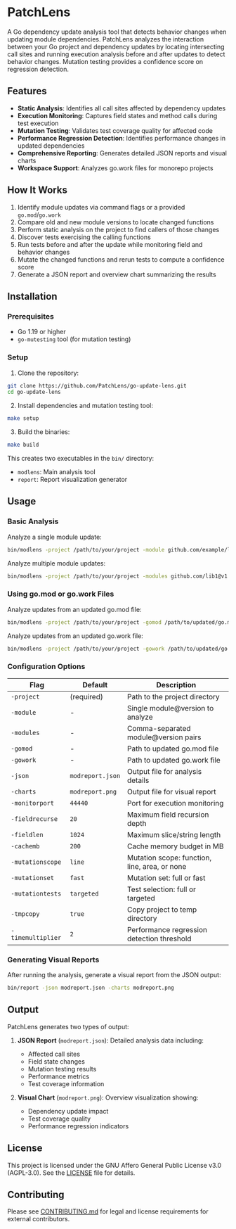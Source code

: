 # PatchLens

A Go dependency update analysis tool that detects behavior changes when updating module dependencies. PatchLens analyzes the interaction between your Go project and dependency updates by locating intersecting call sites and running execution analysis before and after updates to detect behavior changes. Mutation testing provides a confidence score on regression detection.

## Features

- **Static Analysis**: Identifies all call sites affected by dependency updates
- **Execution Monitoring**: Captures field states and method calls during test execution
- **Mutation Testing**: Validates test coverage quality for affected code
- **Performance Regression Detection**: Identifies performance changes in updated dependencies
- **Comprehensive Reporting**: Generates detailed JSON reports and visual charts
- **Workspace Support**: Analyzes go.work files for monorepo projects

## How It Works

1. Identify module updates via command flags or a provided `go.mod`/`go.work`
2. Compare old and new module versions to locate changed functions
3. Perform static analysis on the project to find callers of those changes
4. Discover tests exercising the calling functions
5. Run tests before and after the update while monitoring field and behavior changes
6. Mutate the changed functions and rerun tests to compute a confidence score
7. Generate a JSON report and overview chart summarizing the results

## Installation

### Prerequisites

- Go 1.19 or higher
- `go-mutesting` tool (for mutation testing)

### Setup

1. Clone the repository:
```bash
git clone https://github.com/PatchLens/go-update-lens.git
cd go-update-lens
```

2. Install dependencies and mutation testing tool:
```bash
make setup
```

3. Build the binaries:
```bash
make build
```

This creates two executables in the `bin/` directory:
- `modlens`: Main analysis tool
- `report`: Report visualization generator

## Usage

### Basic Analysis

Analyze a single module update:
```bash
bin/modlens -project /path/to/your/project -module github.com/example/lib@v1.2.3
```

Analyze multiple module updates:
```bash
bin/modlens -project /path/to/your/project -modules github.com/lib1@v1.0.0,github.com/lib2@v2.0.0
```

### Using go.mod or go.work Files

Analyze updates from an updated go.mod file:
```bash
bin/modlens -project /path/to/your/project -gomod /path/to/updated/go.mod
```

Analyze updates from an updated go.work file:
```bash
bin/modlens -project /path/to/your/project -gowork /path/to/updated/go.work
```

### Configuration Options

| Flag | Default | Description |
|------|---------|-------------|
| `-project` | (required) | Path to the project directory |
| `-module` | - | Single module@version to analyze |
| `-modules` | - | Comma-separated module@version pairs |
| `-gomod` | - | Path to updated go.mod file |
| `-gowork` | - | Path to updated go.work file |
| `-json` | `modreport.json` | Output file for analysis details |
| `-charts` | `modreport.png` | Output file for visual report |
| `-monitorport` | `44440` | Port for execution monitoring |
| `-fieldrecurse` | `20` | Maximum field recursion depth |
| `-fieldlen` | `1024` | Maximum slice/string length |
| `-cachemb` | `200` | Cache memory budget in MB |
| `-mutationscope` | `line` | Mutation scope: function, line, area, or none |
| `-mutationset` | `fast` | Mutation set: full or fast |
| `-mutationtests` | `targeted` | Test selection: full or targeted |
| `-tmpcopy` | `true` | Copy project to temp directory |
| `-timemultiplier` | `2` | Performance regression detection threshold |

### Generating Visual Reports

After running the analysis, generate a visual report from the JSON output:
```bash
bin/report -json modreport.json -charts modreport.png
```

## Output

PatchLens generates two types of output:

1. **JSON Report** (`modreport.json`): Detailed analysis data including:
   - Affected call sites
   - Field state changes
   - Mutation testing results
   - Performance metrics
   - Test coverage information

2. **Visual Chart** (`modreport.png`): Overview visualization showing:
   - Dependency update impact
   - Test coverage quality
   - Performance regression indicators

## License

This project is licensed under the GNU Affero General Public License v3.0 (AGPL-3.0). See the [LICENSE](LICENSE) file for details.

## Contributing

Please see [CONTRIBUTING.md](CONTRIBUTING.md) for legal and license requirements for external contributors.